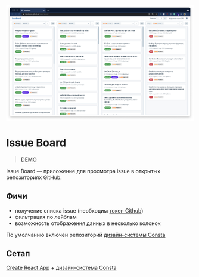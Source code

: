 ![alt text](./promo.png)

# Issue Board

> [DEMO](https://kolebayev.github.io/issue-board/)

Issue Board — приложение для просмотра issue в открытых репозиториях GitHub.

## Фичи

- получение списка issue (необходим [токен Github](https://docs.github.com/en/github/authenticating-to-github/creating-a-personal-access-token))
- фильтрация по лейблам
- возможность отображения данных в несколько колонок

По умолчанию включен репозиторий [дизайн-системы Consta](http://consta.gazprom-neft.ru/)

## Сетап

[Create React App](https://github.com/facebook/create-react-app) + [дизайн-система Consta](http://consta.gazprom-neft.ru/)

